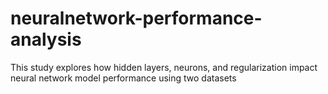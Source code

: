 # neuralnetwork-performance-analysis
This study explores how hidden layers, neurons, and regularization impact neural network model performance using two datasets
